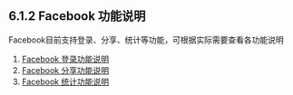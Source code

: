 ## 6.1.2 Facebook 功能说明

Facebook目前支持登录、分享、统计等功能，可根据实际需要查看各功能说明

1. [Facebook 登录功能说明](Facebook/login.md)
2. [Facebook 分享功能说明](Facebook/share.md)
3. [Facebook 统计功能说明](Facebook/stat.md)    